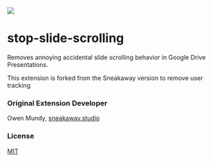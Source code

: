 <img src="extension/assets/img/icon128.png">

# stop-slide-scrolling
Removes annoying accidental slide scrolling behavior in Google Drive Presentations.

This extension is forked from the Sneakaway version to remove user tracking

### Original Extension Developer 

Owen Mundy, [sneakaway.studio](https://sneakaway.studio)


### License

[MIT](LICENSE)

